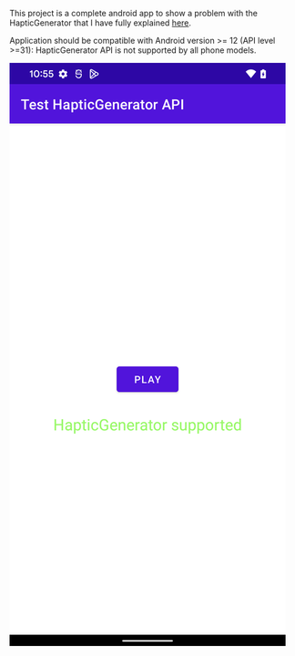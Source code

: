 This project is a complete android app to show a problem with the HapticGenerator 
that I have fully explained [here](https://stackoverflow.com/questions/73300257/problem-with-android-12-and-the-hapticgenerator-api-audio-track-randomly-start).

Application should be compatible with Android version >= 12 (API level >=31):
HapticGenerator API is not supported by all phone models.

![screencapture](doc/screencapture.png)

